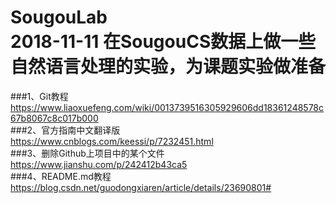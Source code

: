 # SougouLab<br>2018-11-11  在SougouCS数据上做一些自然语言处理的实验，为课题实验做准备<br>
###1、Git教程  <br>
https://www.liaoxuefeng.com/wiki/0013739516305929606dd18361248578c67b8067c8c017b000<br>
###2、官方指南中文翻译版  <br>
https://www.cnblogs.com/keessi/p/7232451.html<br>
###3、删除Github上项目中的某个文件<br>
https://www.jianshu.com/p/242412b43ca5<br>
###4、README.md教程<br>
https://blog.csdn.net/guodongxiaren/article/details/23690801#<br>